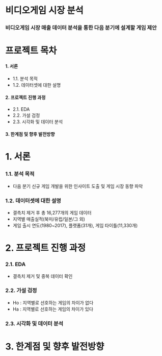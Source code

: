 # 비디오게임 시장 분석 

### 비디오게임 시장 매출 데이터 분석을 통한 다음 분기에 설계할 게임 제안 

# 프로젝트 목차 

#### 1. 서론
 - 1.1. 분석 목적 
 - 1.2. 데이터셋에 대한 설명 

#### 2. 프로젝트 진행 과정 
- 2.1. EDA
- 2.2. 가설 검정
- 2.3. 시각화 및 데이터 분석  

#### 3. 한계점 및 향후 발전방향 



# 1. 서론 
### 1.1. 분석 목적 
- 다음 분기 신규 게임 개발을 위한 인사이트 도출 및 게임 시장 동향 파악

### 1.2. 데이터셋에 대한 설명 
- 결측치 제거 후 총 16,277개의 게임 데이터
- 지역별 매출실적(북미/유럽/일본/그 외)
- 게임 출시 연도(1980~2017), 플랫폼(31개), 게임 타이틀(11,330개) 

# 2. 프로젝트 진행 과정 
### 2.1. EDA
- 결측치 제거 및 중복 데이터 확인 

### 2.2. 가설 검정  
- Ho : 지역별로 선호하는 게임의 차이가 없다  
- Ha : 지역별로 선호하는 게임의 차이가 있다  

### 2.3. 시각화 및 데이터 분석 


# 3. 한계점 및 향후 발전방향 
